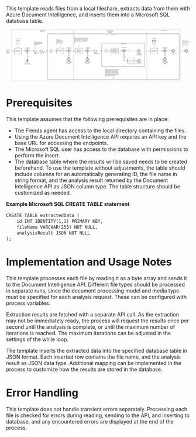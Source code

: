 This template reads files from a local fileshare, extracts data from them with Azure Document Intelligence, and inserts them into a Microsoft SQL database table.

![Template](assets/Azure_Document_Intelligence_-_Extract_data_and_save_results_to_database.svg)

# Prerequisites

This template assumes that the following prerequisites are in place:

- The Frends agent has access to the local directory containing the files.
- Using the Azure Document Intelligence API requires an API key and the base URL for accessing the endpoints.
- The Microsoft SQL user has access to the database with permissions to perform the insert.
- The database table where the results will be saved needs to be created beforehand. To use the template without adjustments, the table should include columns for an automatically generating ID, the file name in string format, and the analysis result returned by the Document Intelligence API as JSON column type. The table structure should be customized as needed.

**Example Microsoft SQL CREATE TABLE statement**

```
CREATE TABLE extractedData (
    id INT IDENTITY(1,1) PRIMARY KEY,
    fileName VARCHAR(255) NOT NULL,
    analysisResult JSON NOT NULL
);
```

# Implementation and Usage Notes

This template processes each file by reading it as a byte array and sends it to the Document Intelligence API. Different file types should be processed in separate runs, since the document processing model and media type must be specified for each analysis request. These can be configured with process variables.

Extraction results are fetched with a separate API call. As the extraction may not be immediately ready, the process will request the results once per second until the analysis is complete, or until the maximum number of iterations is reached. The maximum iterations can be adjusted in the settings of the while loop.

The template inserts the extracted data into the specified database table in JSON format. Each inserted row contains the file name, and the analysis result as JSON data type. Additional mapping can be implemented in the process to customize how the results are stored in the database.

# Error Handling

This template does not handle transient errors separately. Processing each file is checked for errors during reading, sending to the API, and inserting to database, and any encountered errors are displayed at the end of the process.

